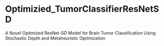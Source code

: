 # Optimizied_TumorClassifierResNetSD
A Novel Optimized ResNet-SD Model for Brain Tumor Classification Using Stochastic Depth and Metaheuristic Optimization
